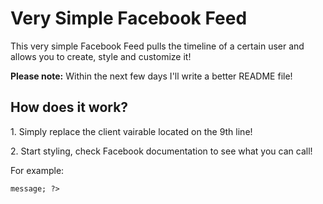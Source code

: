 <h1>Very Simple Facebook Feed</h1>
<p>This very simple Facebook Feed pulls the timeline of a certain user and allows you to create, style and customize it!</p>
<p><strong>Please note:</strong> Within the next few days I'll write a better README file!</p>
<h2>How does it work?</h2>
<p>1. Simply replace the client vairable located on the 9th line!</p>
<p>2. Start styling, check Facebook documentation to see what you can call!</p>
<p>For example:</p>
<code><?= $post->message; ?></code>